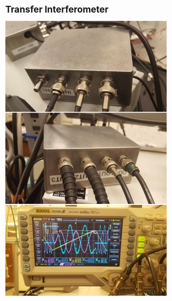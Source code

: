 # Transfer Interferometer


![Interferometer Box Front](photos/ard_front.jpg?raw=true "Lock Box Front")
![Interferometer Box Back](photos/ard_back.jpg?raw=true "Lock Box Back")
![Interferometer Box Back](photos/oscilloscope.jpg?raw=true "Oscilloscope")
